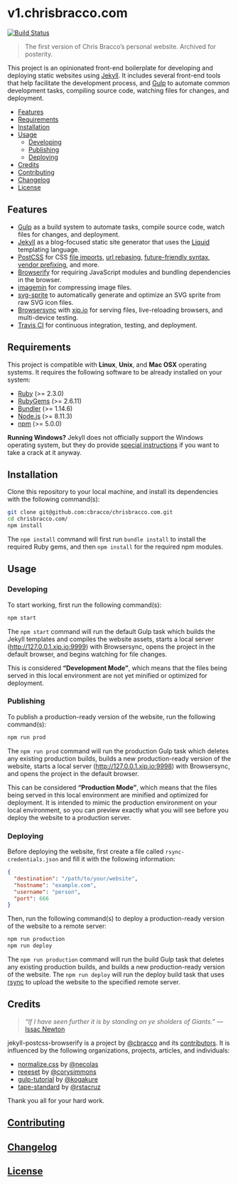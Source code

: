 # v1.chrisbracco.com

[![Build Status](https://travis-ci.org/cbracco/chrisbracco.com.svg)](https://travis-ci.org/cbracco/chrisbracco.com)

> The first version of Chris Bracco’s personal website. Archived for posterity.

This project is an opinionated front-end boilerplate for developing and deploying static websites using [Jekyll][jekyll]. It includes several front-end tools that help facilitate the development process, and [Gulp][gulp] to automate common development tasks, compiling source code, watching files for changes, and deployment.

- [Features](#features)
- [Requirements](#requirements)
- [Installation](#installation)
- [Usage](#usage)
    - [Developing](#developing)
    - [Publishing](#publishing)
    - [Deploying](#deploying)
- [Credits](#credits)
- [Contributing](#contributing)
- [Changelog](#changelog)
- [License](#license)

## Features

- [Gulp][gulp] as a build system to automate tasks, compile source code, watch files for changes, and deployment.
- [Jekyll][jekyll] as a blog-focused static site generator that uses the [Liquid][liquid] templating language.
- [PostCSS][postcss] for CSS [file imports][postcss-import], [url rebasing][postcss-url], [future-friendly syntax, vendor prefixing][postcss-cssnext], and more.
- [Browserify][browserify] for requiring JavaScript modules and bundling dependencies in the browser.
- [imagemin][imagemin] for compressing image files.
- [svg-sprite][svg-sprite] to automatically generate and optimize an SVG sprite from raw SVG icon files.
- [Browsersync][browsersync] with [xip.io][xip.io] for serving files, live-reloading browsers, and multi-device testing.
- [Travis CI][travis-ci] for continuous integration, testing, and deployment.

## Requirements

This project is compatible with **Linux**, **Unix**, and **Mac OSX** operating systems. It requires the following software to be already installed on your system:

- [Ruby][ruby] (>= 2.3.0)
- [RubyGems][rubygems] (>= 2.6.11)
- [Bundler][rubybundler] (>= 1.14.6)
- [Node.js][node] (>= 8.11.3)
- [npm][npm] (>= 5.0.0)

**Running Windows?** Jekyll does not officially support the Windows operating system, but they do provide [special instructions][jekyll-windows] if you want to take a crack at it anyway.

## Installation

Clone this repository to your local machine, and install its dependencies with the following command(s):

```bash
git clone git@github.com:cbracco/chrisbracco.com.git
cd chrisbracco.com/
npm install
```

The `npm install` command will first run `bundle install` to install the required Ruby gems, and then `npm install` for the required npm modules.

## Usage

### Developing

To start working, first run the following command(s):

```bash
npm start
```

The `npm start` command will run the default Gulp task which builds the Jekyll templates and compiles the website assets, starts a local server (http://127.0.0.1.xip.io:9999) with Browsersync, opens the project in the default browser, and begins watching for file changes.

This is considered **“Development Mode”**, which means that the files being served in this local environment are not yet minified or optimized for deployment.

### Publishing

To publish a production-ready version of the website, run the following command(s):

```bash
npm run prod
```

The `npm run prod` command will run the production Gulp task which deletes any existing production builds, builds a new production-ready version of the website, starts a local server (http://127.0.0.1.xip.io:9998) with Browsersync, and opens the project in the default browser.

This can be considered **“Production Mode”**, which means that the files being served in this local environment are minified and optimized for deployment. It is intended to mimic the production environment on your local environment, so you can preview exactly what you will see before you deploy the website to a production server.

### Deploying

Before deploying the website, first create a file called `rsync-credentials.json` and fill it with the following information:

```json
{
  "destination": "/path/to/your/website",
  "hostname": "example.com",
  "username": "person",
  "port": 666
}
```

Then, run the following command(s) to deploy a production-ready version of the website to a remote server:

```bash
npm run production
npm run deploy
```

The `npm run production` command will run the build Gulp task that deletes any existing production builds, and builds a new production-ready version of the website. The `npm run deploy` will run the deploy build task that uses [rsync][rsync] to upload the website to the specified remote server.

## Credits

> *“If I have seen further it is by standing on ye sholders of Giants.”*
> &mdash; [Issac Newton][issac-newton-quote]

jekyll-postcss-browserify is a project by [@cbracco][cbracco] and its [contributors][contributors]. It is influenced by the following organizations, projects, articles, and individuals:

- [normalize.css][normalize.css] by [@necolas][necolas]
- [reeeset][reeeset] by [@corysimmons][corysimmons]
- [gulp-tutorial][gulp-tutorial] by [@kogakure][kogakure]
- [tape-standard][tape-standard] by [@rstacruz][rstacruz]

Thank you all for your hard work.

## [Contributing](CONTRIBUTING.md)

## [Changelog](CHANGELOG.md)

## [License](LICENSE)

[browserify]: http://browserify.org
[browsersync]: https://browsersync.io
[cbracco]: https://github.com/cbracco
[contributors]: https://github.com/cbracco/chrisbracco.com/graphs/contributors
[corysimmons]: https://github.com/corysimmons
[gulp]: http://gulpjs.com
[gulp-tutorial]: https://github.com/kogakure/gulp-tutorial
[imagemin]: https://github.com/imagemin/imagemin
[issac-newton-quote]: https://en.wikipedia.org/wiki/Standing_on_the_shoulders_of_giants
[jekyll]: https://jekyllrb.com
[jekyll-postcss-browserify]: https://github.com/cbracco/jekyll-postcss-browserify
[jekyll-windows]: http://jekyllrb.com/docs/windows/#installation
[kogakure]: https://github.com/kogakure
[liquid]: http://liquidmarkup.org
[necolas]: https://github.com/necolas
[node]: https://nodejs.org/en/
[normalize.css]: https://github.com/necolas/normalize.css
[npm]: https://www.npmjs.com
[postcss]: http://postcss.org
[postcss-cssnext]: https://github.com/MoOx/postcss-cssnext
[postcss-import]: https://github.com/postcss/postcss-import
[postcss-url]: https://github.com/postcss/postcss-url
[reeeset]: https://github.com/corysimmons/reeeset
[rstacruz]: https://github.com/rstacruz
[rsync]: http://linux.die.net/man/1/rsync
[ruby]: https://www.ruby-lang.org/en/
[rubybundler]: http://bundler.io
[rubygems]: https://rubygems.org
[svg-sprite]: https://github.com/jkphl/svg-sprite
[tape-standard]: https://github.com/rstacruz/tape-standard
[travis-ci]: https://travis-ci.org
[xip.io]: http://xip.io

